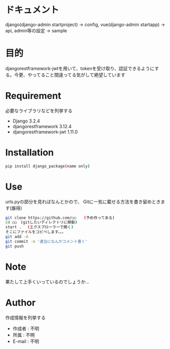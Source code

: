 # ドキュメント
django(django-admin startproject) → config, 
vue(django-admin startapp) → api, 
admin等の設定 → sample

# 目的

djangorestframework-jwtを用いて、tokenを受け取り、認証できるようにする。今更、やってること間違ってる気がして絶望しています

# Requirement

必要なライブラリなどを列挙する

* Django 3.2.4
* djangorestframework 3.12.4
* djangorestframework-jwt 1.11.0

# Installation

```bash
pip install django_package(name only)
```

# Use

urls.pyの部分を見ればなんとかので、
Gitに一気に載せる方法を書き留めときます(誰得)

```bash
git clone https://github.com/○○　　(予め作ってある)
cd ○○　(gitしたいディレクトリに移動)
start . 　(エクスプローラーで開く)
そこにファイルをコピペします。。。
git add -A
git commit -m '適当になんかコメント書く'
git push
```

# Note

果たして上手くいっているのでしょうか...

# Author

作成情報を列挙する

* 作成者 : 不明
* 所属 : 不明
* E-mail : 不明
